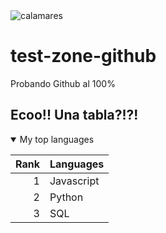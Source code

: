 <picture>
 <source media="(prefers-color-scheme: dark)" srcset="https://i.pinimg.com/564x/4c/8b/de/4c8bdedc3cba3e554e3d85f499fe38db.jpg">
 <source media="(prefers-color-scheme: light)" srcset="https://i.pinimg.com/564x/4c/8b/de/4c8bdedc3cba3e554e3d85f499fe38db.jpg">
 <img alt="calamares" src="https://i.pinimg.com/564x/4c/8b/de/4c8bdedc3cba3e554e3d85f499fe38db.jpg">
</picture>

# test-zone-github
Probando Github al 100%

## Ecoo!! Una tabla?!?!

<details open>
<summary>My top languages</summary>

| Rank | Languages |
|-----:|-----------|
|     1| Javascript|
|     2| Python    |
|     3| SQL       |
  
</details>
